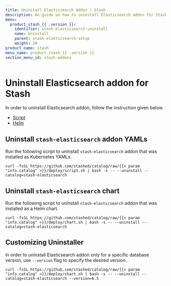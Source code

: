 ```yaml
---
title: Uninstall Elasticsearch Addon | Stash
description: An guide on how to uninstall Elasticsearch addon for Stash
menu:
  product_stash_{{ .version }}:
    identifier: stash-elasticsearch-uninstall
    name: Uninstall
    parent: stash-elasticsearch-setup
    weight: 20
product_name: stash
menu_name: product_stash_{{ .version }}
section_menu_id: stash-addons
---
```


# Uninstall Elasticsearch addon for Stash

In order to uninstall Elasticsearch addon, follow the instruction given below.

<ul class="nav nav-tabs" id="installerTab" role="tablist">
  <li class="nav-item">
    <a class="nav-link active" id="script-tab" data-toggle="tab" href="#script" role="tab" aria-controls="script" aria-selected="true">Script</a>
  </li>
  <li class="nav-item">
    <a class="nav-link" id="helm-tab" data-toggle="tab" href="#helm" role="tab" aria-controls="helm" aria-selected="false">Helm</a>
  </li>
</ul>
<div class="tab-content" id="installerTabContent">
  <div class="tab-pane fade show active" id="script" role="tabpanel" aria-labelledby="script-tab">

## Uninstall `stash-elasticsearch` addon YAMLs

Run the following script to uninstall `stash-elasticsearch` addon that was installed as Kubernetes YAMLs.

```console
curl -fsSL https://github.com/stashed/catalog/raw/{{< param "info.catalog" >}}/deploy/script.sh | bash -s -- --uninstall --catalog=stash-elasticsearch
```

</div>
<div class="tab-pane fade" id="helm" role="tabpanel" aria-labelledby="helm-tab">

## Uninstall `stash-elasticsearch` chart

Run the following script to uninstall `stash-elasticsearch` addon that was installed as a Helm chart.

```console
curl -fsSL https://github.com/stashed/catalog/raw/{{< param "info.catalog" >}}/deploy/chart.sh | bash -s -- --uninstall --catalog=stash-elasticsearch
```

</div>
</div>

## Customizing Uninstaller

In order to uninstall Elasticsearch addon only for a specific database version, use `--version` flag to specify the desired version.

```console
curl -fsSL https://github.com/stashed/catalog/raw/{{< param "info.catalog" >}}/deploy/chart.sh | bash -s -- --uninstall --catalog=stash-elasticsearch --version=6.5
```
